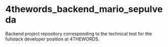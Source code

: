 # 4thewords_backend_mario_sepulveda
Backend project repository corresponding to the technical test for the fullstack developer position at 4THEWORDS.
